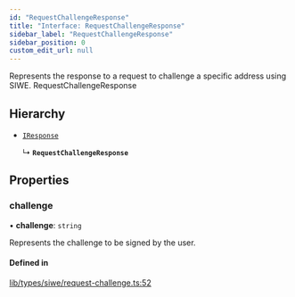 ```yaml
---
id: "RequestChallengeResponse"
title: "Interface: RequestChallengeResponse"
sidebar_label: "RequestChallengeResponse"
sidebar_position: 0
custom_edit_url: null
---
```


Represents the response to a request to challenge a specific address using SIWE.
 RequestChallengeResponse

## Hierarchy

- [`IResponse`](IResponse.md)

  ↳ **`RequestChallengeResponse`**

## Properties

### challenge

• **challenge**: `string`

Represents the challenge to be signed by the user.

#### Defined in

[lib/types/siwe/request-challenge.ts:52](https://github.com/JustaName-id/JustaName-sdk/blob/1dd4ff6/packages/@justaname.id/sdk/src/lib/types/siwe/request-challenge.ts#L52)

